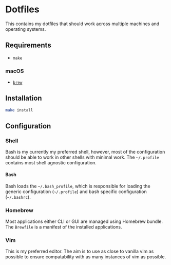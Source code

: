 # Dotfiles

This contains my dotfiles that should work across multiple machines and
operating systems.

## Requirements

- `make`

### macOS

- [`brew`](https://brew.sh)

## Installation

```sh
make install
```

## Configuration

### Shell

Bash is my currently my preferred shell, however, most of the configuration
should be able to work in other shells with minimal work.  The `~/.profile`
contains most shell agnostic configuration.

#### Bash

Bash loads the `~/.bash_profile`, which is responsible for loading the generic
configuration (`~/.profile`) and bash specific configuration (`~/.bashrc`).

### Homebrew

Most applications either CLI or GUI are managed using Homebrew bundle.  The
`Brewfile` is a manifest of the installed applications.

### Vim

This is my preferred editor.  The aim is to use as close to vanilla vim as
possible to ensure compatability with as many instances of vim as possible.
